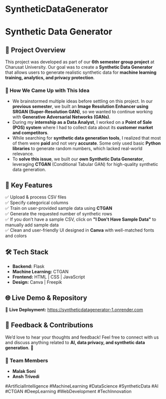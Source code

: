 # SyntheticDataGenerator
# Synthetic Data Generator

## 📌 Project Overview
This project was developed as part of our **6th semester group project** at Charusat University. Our goal was to create a **Synthetic Data Generator** that allows users to generate realistic synthetic data for **machine learning training, analytics, and privacy protection**.

### 🎯 **How We Came Up with This Idea**
- We brainstormed multiple ideas before settling on this project. In our **previous semester**, we built an **Image Resolution Enhancer using SRGAN (Super-Resolution GAN)**, so we wanted to continue working with **Generative Adversarial Networks (GANs)**.
- During my **internship as a Data Analyst**, I worked on a **Point of Sale (POS) system** where I had to collect data about its **customer market and competitors**.
- While searching for **synthetic data generation tools**, I realized that most of them were **paid** and not very **accurate**. Some only used basic **Python libraries** to generate random numbers, which lacked real-world relevance.
- To **solve this issue**, we built our **own Synthetic Data Generator**, leveraging **CTGAN** (Conditional Tabular GAN) for high-quality synthetic data generation.

## 🚀 **Key Features**
✅ Upload & process CSV files  
✅ Specify categorical columns  
✅ Train on user-provided sample data using **CTGAN**  
✅ Generate the requested number of synthetic rows  
✅ If you don’t have a sample CSV, click on **"I Don't Have Sample Data"** to manually add sample data  
✅ Clean and user-friendly UI designed in **Canva** with well-matched fonts and colors  

## 🛠 **Tech Stack**
- **Backend:** Flask
- **Machine Learning:** CTGAN
- **Frontend:** HTML | CSS | JavaScript
- **Design:** Canva | Freepik

## 🌐 **Live Demo & Repository**
🔗 **Live Deployment:** https://syntheticdatagenerator-1.onrender.com 


## 📢 **Feedback & Contributions**
We’d love to hear your thoughts and feedback! Feel free to connect with us and discuss anything related to **AI, data privacy, and synthetic data generation**. 🚀

### 🤝 **Team Members**
- **Malak Soni**
- **Ansh Trivedi**

#ArtificialIntelligence #MachineLearning #DataScience #SyntheticData #AI #CTGAN #DeepLearning #WebDevelopment #TechInnovation


